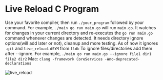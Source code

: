 # Live Reload C Program

Use your favorite compiler, then run `./your_program` followed by your command. For example, `./main go run main.go` will run `main.go`. It watches for changes in your current directory and re-executes the `go run main.go` command whenever changes are detected.
It needs directory ignore options(will add later or not), cleanup and more testing. As of now it ignores `.git` and `live_reload.dSYM` from `lldb`
To ignore files/directories add them after --ignore. For example, `./main go run main.go --ignore file1 dir1 file2 dir2`
Mac: `clang -framework CoreServices -Wno-deprecated-declarations`

![live_reload](https://github.com/Rogerpeke97/live_reload/assets/65107071/980bc752-e100-4f3f-924f-7da15190d01b)


